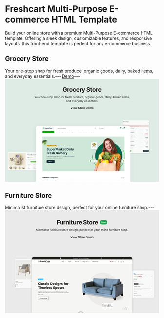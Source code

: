 # Freshcart Multi-Purpose E-commerce HTML Template

Build your online store with a premium Multi-Purpose E-commerce HTML template. Offering a sleek design, customizable features, and responsive layouts, this front-end template is perfect for any
e-commerce business.

## Grocery Store

Your one-stop shop for fresh produce, organic goods, dairy, baked items, and everyday essentials.--- [Demo](https://freshcart.codescandy.com/index.html)---
<img src="src/assets/images/grocery-store.png">

## Furniture Store

Minimalist furniture store design, perfect for your online furniture shop.--- ![Freshcart Furniture E-commerce HTML Template](src/assets/images/furniture-store.png)
